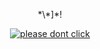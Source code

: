 <p align="center">*\*]*!</p>
<p align="center">
  <a href="https://conflictchalls.alwaysdata.net/"><img src="https://media.discordapp.net/attachments/957684661042184342/963181501762125854/johndoe.jpg" alt="please dont click"></a>
</p>
